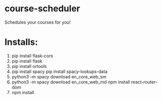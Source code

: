 # course-scheduler
Schedules your courses for you!


# Installs:
1. pip install flask-cors
2. pip install flask
3. pip install ortools
4. pip install spacy
pip install spacy-lookups-data
5. python3 -m spacy download en_core_web_sm
6. python3 -m spacy download en_core_web_md
npm install react-router-dom
6. npm install